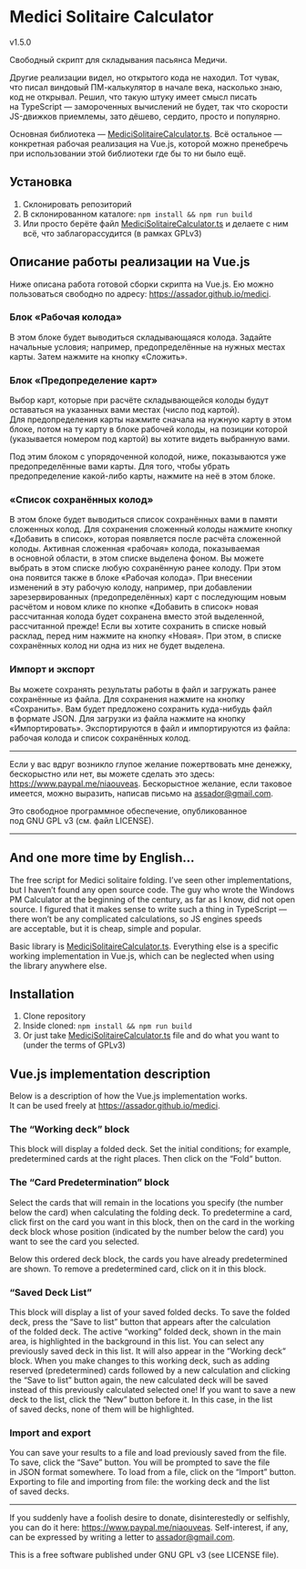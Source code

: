 # Medici Solitaire Calculator

v1.5.0

Свободный скрипт для складывания пасьянса Медичи.

Другие реализации видел, но открытого кода не находил. Тот чувак, что писал виндовый ПМ-калькулятор в начале века, насколько знаю, код не открывал. Решил, что такую штуку имеет смысл писать на TypeScript — замороченных вычислений не будет, так что скорости JS-движков приемлемы, зато дёшево, сердито, просто и популярно. 

Основная библиотека — [MediciSolitaireCalculator.ts](https://github.com/assador/medici/blob/master/src/components/MediciSolitaireCalculator/MediciSolitaireCalculator.ts). Всё остальное — конкретная рабочая реализация на Vue.js, которой можно пренебречь при использовании этой библиотеки где бы то ни было ещё.

## Установка

1. Склонировать репозиторий
2. В склонированном каталоге: `npm install && npm run build`
2. Или просто берёте файл [MediciSolitaireCalculator.ts](https://github.com/assador/medici/blob/master/src/components/MediciSolitaireCalculator/MediciSolitaireCalculator.ts) и делаете с ним всё, что заблагорассудится (в рамках GPLv3)

## Описание работы реализации на Vue.js

Ниже описана работа готовой сборки скрипта на Vue.js. Ею можно пользоваться свободно по адресу: <https://assador.github.io/medici>.

### Блок «Рабочая колода»

В этом блоке будет выводиться складывающаяся колода. Задайте начальные условия; например, предопределённые на нужных местах карты. Затем нажмите на кнопку «Сложить».

### Блок «Предопределение карт»

Выбор карт, которые при расчёте складывающейся колоды будут оставаться на указанных вами местах (число под картой). Для предопределения карты нажмите сначала на нужную карту в этом блоке, потом на ту карту в блоке рабочей колоды, на позиции которой (указывается номером под картой) вы хотите видеть выбранную вами.

Под этим блоком с упорядоченной колодой, ниже, показываются уже предопределённые вами карты. Для того, чтобы убрать предопределение какой-либо карты, нажмите на неё в этом блоке.

### «Список сохранённых колод»

В этом блоке будет выводиться список сохранённых вами в памяти сложенных колод. Для сохранения сложенный колоды нажмите кнопку «Добавить в список», которая появляется после расчёта сложенной колоды. Активная сложенная «рабочая» колода, показываемая в основной области, в этом списке выделена фоном. Вы можете выбрать в этом списке любую сохранённую ранее колоду. При этом она появится также в блоке «Рабочая колода». При внесении изменений в эту рабочую колоду, например, при добавлении зарезервированных (предопределённых) карт с последующим новым расчётом и новом клике по кнопке «Добавить в список» новая рассчитанная колода будет сохранена вместо этой выделенной, рассчитанной прежде! Если вы хотите сохранить в списке новый расклад, перед ним нажмите на кнопку «Новая». При этом, в списке сохранённых колод ни одна из них не будет выделена.

### Импорт и экспорт

Вы можете сохранять результаты работы в файл и загружать ранее сохранённые из файла. Для сохранения нажмите на кнопку «Сохранить». Вам будет предложено сохранить куда-нибудь файл в формате JSON. Для загрузки из файла нажмите на кнопку «Импортировать». Экспортируются в файл и импортируются из файла: рабочая колода и список сохранённых колод.

***
Если у вас вдруг возникло глупое желание пожертвовать мне денежку, бескорыстно или нет, вы можете сделать это здесь: <https://www.paypal.me/niaouveas>. Бескорыстное желание, если таковое имеется, можно выразить, написав письмо на [assador@gmail.com](mailto:assador@gmail.com).

Это свободное программное обеспечение, опубликованное под GNU GPL v3 (см. файл LICENSE).

***
## And one more time by English…

The free script for Medici solitaire folding. I’ve seen other implementations, but I haven’t found any open source code. The guy who wrote the Windows PM Calculator at the beginning of the century, as far as I know, did not open source. I figured that it makes sense to write such a thing in TypeScript — there won’t be any complicated calculations, so JS engines speeds are acceptable, but it is cheap, simple and popular.

Basic library is [MediciSolitaireCalculator.ts](https://github.com/assador/medici/blob/master/src/components/MediciSolitaireCalculator/MediciSolitaireCalculator.ts). Everything else is a specific working implementation in Vue.js, which can be neglected when using the library anywhere else.

## Installation

1. Clone repository
2. Inside cloned: `npm install && npm run build`
2. Or just take [MediciSolitaireCalculator.ts](https://github.com/assador/medici/blob/master/src/components/MediciSolitaireCalculator/MediciSolitaireCalculator.ts) file and do what you want to (under the terms of GPLv3)

## Vue.js implementation description

Below is a description of how the Vue.js implementation works. It can be used freely at <https://assador.github.io/medici>.

### The “Working deck” block

This block will display a folded deck. Set the initial conditions; for example, predetermined cards at the right places. Then click on the “Fold“ button.

### The “Card Predetermination” block

Select the cards that will remain in the locations you specify (the number below the card) when calculating the folding deck. To predetermine a card, click first on the card you want in this block, then on the card in the working deck block whose position (indicated by the number below the card) you want to see the card you selected.

Below this ordered deck block, the cards you have already predetermined are shown. To remove a predetermined card, click on it in this block.

### “Saved Deck List”

This block will display a list of your saved folded decks. To save the folded deck, press the “Save to list” button that appears after the calculation of the folded deck. The active “working” folded deck, shown in the main area, is highlighted in the background in this list. You can select any previously saved deck in this list. It will also appear in the “Working deck“ block. When you make changes to this working deck, such as adding reserved (predetermined) cards followed by a new calculation and clicking the “Save to list” button again, the new calculated deck will be saved instead of this previously calculated selected one! If you want to save a new deck to the list, click the “New” button before it. In this case, in the list of saved decks, none of them will be highlighted.

### Import and export

You can save your results to a file and load previously saved from the file. To save, click the “Save” button. You will be prompted to save the file in JSON format somewhere. To load from a file, click on the “Import” button. Exporting to file and importing from file: the working deck and the list of saved decks.

***
If you suddenly have a foolish desire to donate, disinterestedly or selfishly, you can do it here: <https://www.paypal.me/niaouveas>. Self-interest, if any, can be expressed by writing a letter to [assador@gmail.com](mailto:assador@gmail.com).

This is a free software published under GNU GPL v3 (see LICENSE file).
